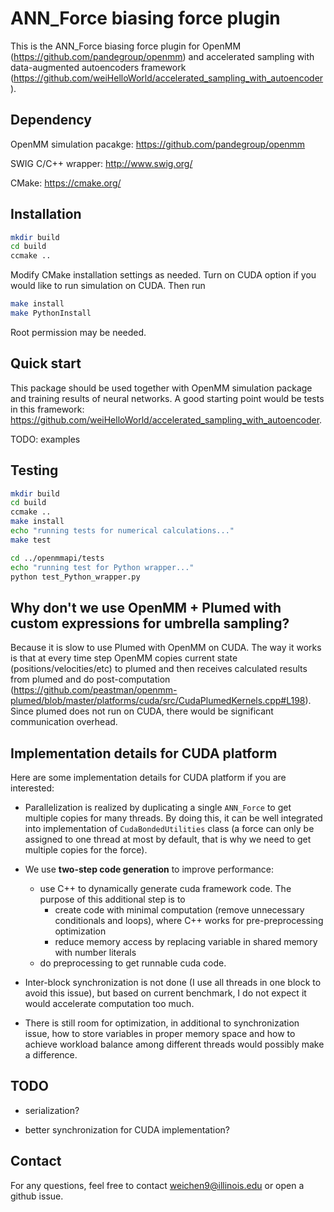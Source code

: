 # ANN_Force biasing force plugin

This is the ANN_Force biasing force plugin for OpenMM (https://github.com/pandegroup/openmm) and accelerated sampling with data-augmented autoencoders framework (https://github.com/weiHelloWorld/accelerated_sampling_with_autoencoder).

## Dependency

OpenMM simulation pacakge: https://github.com/pandegroup/openmm

SWIG C/C++ wrapper: http://www.swig.org/

CMake: https://cmake.org/

## Installation

```bash
mkdir build
cd build
ccmake ..
```

Modify CMake installation settings as needed.  Turn on CUDA option if you would like to run simulation on CUDA.  Then run

```bash
make install
make PythonInstall
```

Root permission may be needed.

## Quick start

This package should be used together with OpenMM simulation package and training results of neural networks.  A good starting point would be tests in this framework: https://github.com/weiHelloWorld/accelerated_sampling_with_autoencoder.

TODO: examples

## Testing

```bash
mkdir build
cd build
ccmake ..
make install
echo "running tests for numerical calculations..."
make test

cd ../openmmapi/tests
echo "running test for Python wrapper..."
python test_Python_wrapper.py
```

## Why don't we use OpenMM + Plumed with custom expressions for umbrella sampling?

Because it is slow to use Plumed with OpenMM on CUDA.  The way it works is that at every time step OpenMM copies current state (positions/velocities/etc) to plumed and then receives calculated results from plumed and do post-computation (https://github.com/peastman/openmm-plumed/blob/master/platforms/cuda/src/CudaPlumedKernels.cpp#L198).  Since plumed does not run on CUDA, there would be significant communication overhead.


## Implementation details for CUDA platform

Here are some implementation details for CUDA platform if you are interested:

- Parallelization is realized by duplicating a single `ANN_Force` to get multiple copies for many threads.  By doing this, it can be well integrated into implementation of `CudaBondedUtilities` class (a force can only be assigned to one thread at most by default, that is why we need to get multiple copies for the force).

- We use **two-step code generation** to improve performance: 
    - use C++ to dynamically generate cuda framework code.  The purpose of this additional step is to
        - create code with minimal computation (remove unnecessary conditionals and loops), where C++ works for pre-preprocessing optimization
        - reduce memory access by replacing variable in shared memory with number literals
    - do preprocessing to get runnable cuda code.

- Inter-block synchronization is not done (I use all threads in one block to avoid this issue), but based on current benchmark, I do not expect it would accelerate computation too much.

- There is still room for optimization, in additional to synchronization issue, how to store variables in proper memory space and how to achieve workload balance among different threads would possibly make a difference.

## TODO

- serialization?

- better synchronization for CUDA implementation?

## Contact

For any questions, feel free to contact weichen9@illinois.edu or open a github issue.

